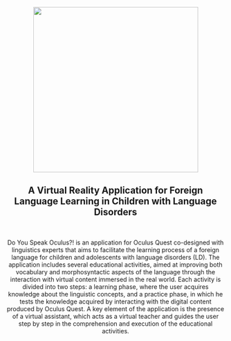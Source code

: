 <p align="center">
    <img src="https://user-images.githubusercontent.com/16304728/73832057-bcef6d00-4807-11ea-815c-26048f3c0578.jpeg"
        alt="" width=381>
    <h2 align="center">A Virtual Reality Application for Foreign Language Learning in Children with Language Disorders</h2>
    <br>
    <p align="center">Do You Speak Oculus?! is an application for Oculus Quest co-designed with linguistics experts that aims to facilitate the learning process of a foreign language for children and adolescents with language disorders (LD). The application includes several educational activities, aimed at improving both vocabulary and morphosyntactic aspects of the language through the interaction with virtual content immersed in the real world. Each activity is divided into two steps: a learning phase, where the user acquires knowledge about the linguistic concepts, and a practice phase, in which he tests the knowledge acquired by interacting with the digital content produced by Oculus Quest. A key element of the application is the presence of a virtual assistant, which acts as a virtual teacher and guides the user step by step in the comprehension and execution of the educational activities.</p>
</p>
<br>
